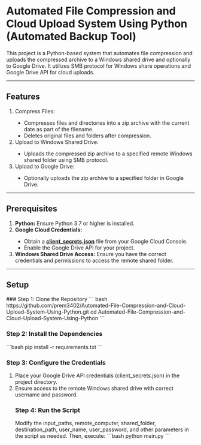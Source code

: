 <h1> Automated File Compression and Cloud Upload System Using Python (Automated Backup Tool) </h1>
<p>This project is a Python-based system that automates file compression and uploads the compressed archive to a Windows shared drive and optionally to Google Drive. It utilizes SMB protocol for Windows share operations and Google Drive API for cloud uploads.</p>
<hr>
<h2>Features</h2>
<ol type="1">
    <li>Compress Files:</li>
    <ul type="disc">
    <li>Compresses files and directories into a zip archive with the current date as part of the filename.</li>
    <li>Deletes original files and folders after compression.</li>
    </ul>
    <li>Upload to Windows Shared Drive:</li>
    <ul type="disc">
        <li>Uploads the compressed zip archive to a specified remote Windows shared folder using SMB protocol.</li>
    </ul>
    <li>Upload to Google Drive:</li>
    <ul type="disc">
        <li>Optionally uploads the zip archive to a specified folder in Google Drive.</li>
    </ul> 
</ol>
<hr>
<h2>Prerequisites</h2>
 <ol type="1">
    <li><b>Python:</b> Ensure Python 3.7 or higher is installed.
</li>
    <li><b>Google Cloud Credentials:</b></li>
    <ul type="disc">
    <li> Obtain a <b><u>client_secrets.json</b></u> file from your Google Cloud Console.</li>
    <li>Enable the Google Drive API for your project.</li>
    </ul>
<li><b>Windows Shared Drive Access:</b> Ensure you have the correct credentials and permissions to access the remote shared folder.</li>
</ol>
<hr>
<h2>Setup</h2>
### Step 1: Clone the Repository
``` bash
https://github.com/prem3402/Automated-File-Compression-and-Cloud-Upload-System-Using-Python.git
cd Automated-File-Compression-and-Cloud-Upload-System-Using-Python
```
<h3>Step 2: Install the Dependencies</h3>
```bash
pip install -r requirements.txt
```
<h3>Step 3: Configure the Credentials</h3>
<ol type="1">
<li>Place your Google Drive API credentials (client_secrets.json) in the project directory.</li>
<li>Ensure access to the remote Windows shared drive with correct username and password.</li>

<h3>Step 4: Run the Script</h3>
Modify the input_paths, remote_computer, shared_folder, destination_path, user_name, user_password, and other parameters in the script as needed. Then, execute:
```bash
python main.py
```
